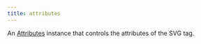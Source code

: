 ```yaml
---
title: attributes
---
```


An [Attributes](/reference/api/attributes) instance that controls the attributes of the SVG tag.
